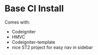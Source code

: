 Base CI Install
===============

Comes with:

* Codeigniter
* HMVC
* Codeigniter-template
* nice ST2 project for easy nav in sidebar
